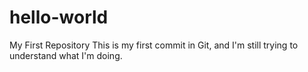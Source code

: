 # hello-world
My First Repository
This is my first commit in Git, and I'm still trying to understand what I'm doing. 
